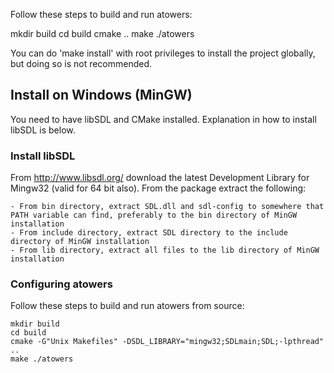Follow these steps to build and run atowers:

  mkdir build
  cd build
   cmake ..
   make
   ./atowers

You can do 'make install' with root privileges to install the project
globally, but doing so is not recommended.

## Install on Windows (MinGW)
You need to have libSDL and CMake installed. Explanation in how to install libSDL is below.

### Install libSDL
From http://www.libsdl.org/ download the latest Development Library for Mingw32 (valid for 64 bit also).
From the package extract the following:

	- From bin directory, extract SDL.dll and sdl-config to somewhere that PATH variable can find, preferably to the bin directory of MinGW installation
	- From include directory, extract SDL directory to the include directory of MinGW installation
	- From lib directory, extract all files to the lib directory of MinGW installation

### Configuring atowers
Follow these steps to build and run atowers from source:

	mkdir build
	cd build
	cmake -G"Unix Makefiles" -DSDL_LIBRARY="mingw32;SDLmain;SDL;-lpthread" ..
	make ./atowers
